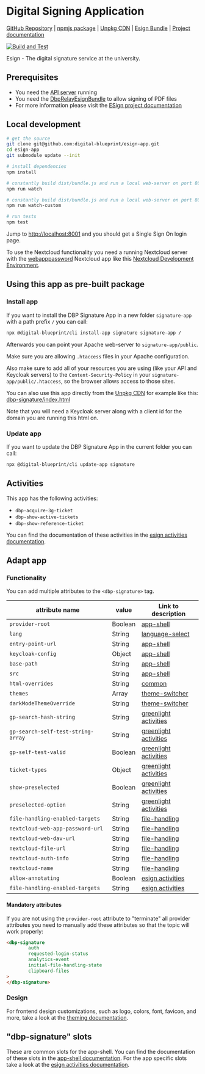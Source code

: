 # Digital Signing Application

[GitHub Repository](https://github.com/digital-blueprint/esign-app) |
[npmjs package](https://www.npmjs.com/package/@digital-blueprint/esign-app) |
[Unpkg CDN](https://unpkg.com/browse/@digital-blueprint/esign-app/) |
[Esign Bundle](https://gitlab.tugraz.at/dbp/esign/dbp-relay-esign-bundle) |
[Project documentation](https://dbp-demo.tugraz.at/site/software/esign.html)

[![Build and Test](https://github.com/digital-blueprint/esign-app/actions/workflows/build-test-publish.yml/badge.svg)](https://github.com/digital-blueprint/esign-app/actions/workflows/build-test-publish.yml)

Esign - The digital signature service at the university.

## Prerequisites

- You need the [API server](https://github.com/digital-blueprint/relay-server-template) running
- You need the [DbpRelayEsignBundle](https://github.com/digital-blueprint/relay-esign-bundle) to allow signing of PDF files
- For more information please visit the [ESign project documentation](https://handbook.digital-blueprint.org/blueprints/esign/)

## Local development

```bash
# get the source
git clone git@github.com:digital-blueprint/esign-app.git
cd esign-app
git submodule update --init

# install dependencies
npm install

# constantly build dist/bundle.js and run a local web-server on port 8001
npm run watch

# constantly build dist/bundle.js and run a local web-server on port 8001 using a custom assets directory assets_custom/
npm run watch-custom

# run tests
npm test
```

Jump to <http://localhost:8001> and you should get a Single Sign On login page.

To use the Nextcloud functionality you need a running Nextcloud server with the
[webapppassword](https://github.com/digital-blueprint/webapppassword) Nextcloud app like this
[Nextcloud Development Environment](https://github.com/digital-blueprint/webapppassword/tree/main/docker).

## Using this app as pre-built package

### Install app

If you want to install the DBP Signature App in a new folder `signature-app` with a path prefix `/` you can call:

```bash
npx @digital-blueprint/cli install-app signature signature-app /
```

Afterwards you can point your Apache web-server to `signature-app/public`.

Make sure you are allowing `.htaccess` files in your Apache configuration.

Also make sure to add all of your resources you are using (like your API and Keycloak servers) to the
`Content-Security-Policy` in your `signature-app/public/.htaccess`, so the browser allows access to those sites.

You can also use this app directly from the [Unpkg CDN](https://unpkg.com/browse/@digital-blueprint/esign-app/)
for example like this: [dbp-signature/index.html](https://github.com/digital-blueprint/esign-app/-/tree/master/examples/dbp-signature/index.html)

Note that you will need a Keycloak server along with a client id for the domain you are running this html on.

### Update app

If you want to update the DBP Signature App in the current folder you can call:

```bash
npx @digital-blueprint/cli update-app signature
```

## Activities

This app has the following activities:
- `dbp-acquire-3g-ticket`
- `dbp-show-active-tickets`
- `dbp-show-reference-ticket`

You can find the documentation of these activities in the [esign activities documentation](https://github.com/digital-blueprint/esign-app/-/tree/master/src).

## Adapt app

### Functionality

You can add multiple attributes to the `<dbp-signature>` tag.

| attribute name | value | Link to description |
|----------------|-------| ------------|
| `provider-root` | Boolean | [app-shell](https://github.com/digital-blueprint/toolkit/tree/main/packages/app-shell#attributes) |
| `lang`         | String | [language-select](https://github.com/digital-blueprint/toolkit/tree/main/packages/language-select#attributes) |
| `entry-point-url` | String | [app-shell](https://github.com/digital-blueprint/toolkit/tree/main/packages/app-shell#attributes) |
| `keycloak-config` | Object | [app-shell](https://github.com/digital-blueprint/toolkit/tree/main/packages/app-shell#attributes) |
| `base-path` | String | [app-shell](https://github.com/digital-blueprint/toolkit/tree/main/packages/app-shell#attributes) |
| `src` | String | [app-shell](https://github.com/digital-blueprint/toolkit/tree/main/packages/app-shell#attributes) |
| `html-overrides` | String | [common](https://github.com/digital-blueprint/toolkit/tree/main/packages/common#overriding-slots-in-nested-web-components) |
| `themes` | Array | [theme-switcher](https://github.com/digital-blueprint/toolkit/tree/main/packages/theme-switcher#themes-attribute) |
| `darkModeThemeOverride` | String | [theme-switcher](https://github.com/digital-blueprint/toolkit/tree/main/packages/theme-switcher#themes-attribute) |
| `gp-search-hash-string` | String | [greenlight activities](https://github.com/digital-blueprint/greenlight-app/tree/main/src) |
| `gp-search-self-test-string-array` | String | [greenlight activities](https://github.com/digital-blueprint/greenlight-app/tree/main/src) |
| `gp-self-test-valid` | Boolean | [greenlight activities](https://github.com/digital-blueprint/greenlight-app/tree/main/src) |
| `ticket-types` | Object | [greenlight activities](https://github.com/digital-blueprint/greenlight-app/tree/main/src#shared-attributes) |
| `show-preselected` | Boolean | [greenlight activities](https://github.com/digital-blueprint/greenlight-app/tree/main/src) |
| `preselected-option` | String | [greenlight activities](https://github.com/digital-blueprint/greenlight-app/tree/main/src) |
| `file-handling-enabled-targets` | String | [file-handling](https://github.com/digital-blueprint/toolkit/tree/main/packages/file-handling#attributes) |
| `nextcloud-web-app-password-url` | String | [file-handling](https://github.com/digital-blueprint/toolkit/tree/main/packages/file-handling#attributes) |
| `nextcloud-web-dav-url` | String | [file-handling](https://github.com/digital-blueprint/toolkit/tree/main/packages/file-handling#attributes) |
| `nextcloud-file-url` | String | [file-handling](https://github.com/digital-blueprint/toolkit/tree/main/packages/file-handling#attributes) |
| `nextcloud-auth-info` | String | [file-handling](https://github.com/digital-blueprint/toolkit/tree/main/packages/file-handling#attributes) |
| `nextcloud-name` | String | [file-handling](https://github.com/digital-blueprint/toolkit/tree/main/packages/file-handling#attributes) |
| `allow-annotating` | Boolean | [esign activities](https://github.com/digital-blueprint/esign-app/tree/main/src) |
| `file-handling-enabled-targets` | String | [esign activities](https://github.com/digital-blueprint/esign-app/tree/main/src) |

#### Mandatory attributes

If you are not using the `provider-root` attribute to "terminate" all provider attributes
you need to manually add these attributes so that the topic will work properly:

```html
<dbp-signature
        auth
        requested-login-status
        analytics-event
        initial-file-handling-state
        clipboard-files
>
</dbp-signature>
```

### Design

For frontend design customizations, such as logo, colors, font, favicon, and more, take a look at the [theming documentation](https://handbook.digital-blueprint.org/frameworks/frontend/theming/).

## "dbp-signature" slots

These are common slots for the app-shell. You can find the documentation of these slots in the [app-shell documentation](https://github.com/digital-blueprint/toolkit/tree/main/packages/app-shell).
For the app specific slots take a look at the [esign activities documentation](https://github.com/digital-blueprint/esign-app/tree/main/src).

